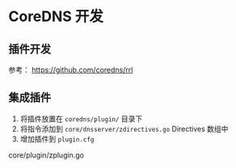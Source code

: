 # CoreDNS 开发

## 插件开发
参考： https://github.com/coredns/rrl

## 集成插件

1. 将插件放置在 `coredns/plugin/` 目录下
2. 将指令添加到 `core/dnsserver/zdirectives.go`  Directives 数组中
3. 增加插件到 `plugin.cfg` 

core/plugin/zplugin.go
